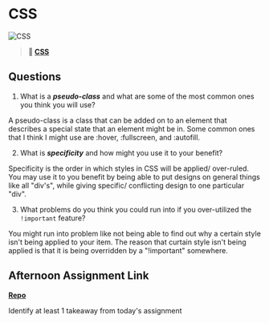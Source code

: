 # CSS

![CSS](https://bcw.blob.core.windows.net/public/cssUnit/1411879719053976)

> **📖 [CSS](https://codeworksacademy.com/fs-student-guide/resources/wk1/03-CSS)**

## Questions

1. What is a ***pseudo-class*** and what are some of the most common ones you think you will use?

A pseudo-class is a class that can be added on to an element that describes a special state that an element might be in. Some common ones that I think I might use are :hover, :fullscreen, and :autofill.

2. What is ***specificity*** and how might you use it to your benefit?

Specificity is the order in which styles in CSS will be applied/ over-ruled. You may use it to you benefit by being able to put designs on general things like all "div's", while giving specific/ conflicting design to one particular "div".   

3. What problems do you think you could run into if you over-utilized the `!important` feature?

You might run into problem like not being able to find out why a certain style isn't being applied to your item. The reason that curtain style isn't being applied is that it is being overridden by a "!important" somewhere. 

## Afternoon Assignment Link

**[Repo](https://github.com/PeytonCurr/fs-journal)**

Identify at least 1 takeaway from today's assignment
